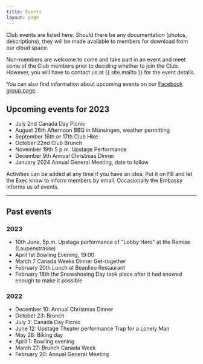 ```yaml
---
title: Events
layout: page
---
```


Club events are listed here. 
Should there be any documentation (photos, descriptions), they will be made available to members for download from our cloud space.

Non-members are welcome to come and take part in an event and meet some of the Club members prior to deciding whether to join the Club. 
However, you will have to contact us at {{ site.mailto }} for the event details.

You can also find information about upcoming events on our [Facebook group page](https://www.facebook.com/groups/canadaclubberne/).

## Upcoming events for 2023

- July 2nd Canada Day Picnic
- August 26th Afternoon BBQ in Münsingen, weather permitting
- September 16th or 17th Club Hike
- October 22nd Club Brunch
- November 19th 5 p.m. Upstage Performance
- December 9th Annual Christmas Dinner
- January 2024 Annual General Meeting, date to follow

Activities can be added at any time if you have an idea. 
Put it on FB and let the Exec know to inform members by email.
Occasionally the Embassy informs us of events.

---
## Past events

### 2023

- 10th June, 5p.m. Upstage performance of "Lobby Hero" at the Remise (Laupenstrasse)
- April 1st Bowling Evening, 19:00
- March 7 Canada Weeks Dinner Get-together
- February 20th Lunch at Beaulieu Restaurant
- February 18th the Snowshoeing Day took place after it had snowed enough to make it possible

### 2022

- December 10: Annual Christmas Dinner
- October 23: Brunch
- July 3: Canada Day Picnic
- June 12: Upstage Theater performance Trap for a Lonely Man
- May 26: Biking day
- April 1: Bowling evening
- March 27: Brunch Canada Week
- February 20: Annual General Meeting
